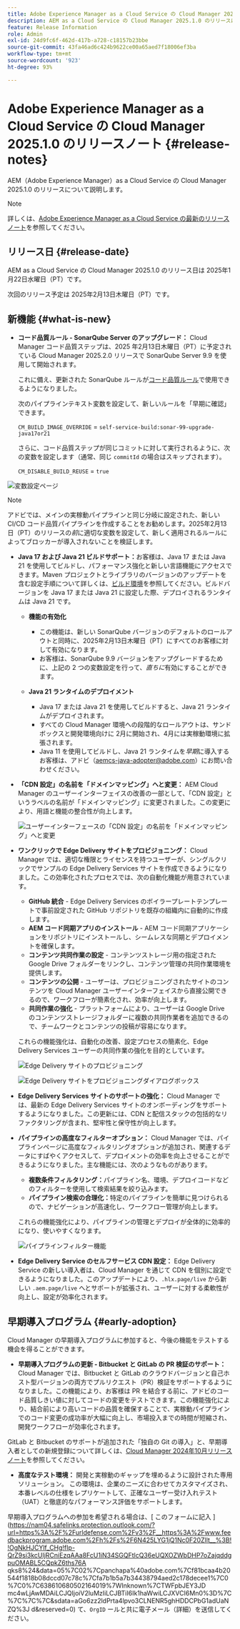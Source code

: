 ```yaml
---
title: Adobe Experience Manager as a Cloud Service の Cloud Manager 2025.1.0 のリリースノート
description: AEM as a Cloud Service の Cloud Manager 2025.1.0 のリリースについて説明します。
feature: Release Information
role: Admin
exl-id: 24d9fc6f-462d-417b-a728-c18157b23bbe
source-git-commit: 43fa46ad6c424b9622ce00a65aed7f18006ef3ba
workflow-type: tm+mt
source-wordcount: '923'
ht-degree: 93%

---
```


# Adobe Experience Manager as a Cloud Service の Cloud Manager 2025.1.0 のリリースノート {#release-notes}

<!-- https://wiki.corp.adobe.com/pages/viewpage.action?pageId=3389843928 -->

AEM（Adobe Experience Manager）as a Cloud Service の Cloud Manager 2025.1.0 のリリースについて説明します。

>[!NOTE]
>
>詳しくは、[Adobe Experience Manager as a Cloud Service の最新のリリースノート](/help/release-notes/release-notes-cloud/release-notes-current.md)を参照してください。

## リリース日 {#release-date}

AEM as a Cloud Service の Cloud Manager 2025.1.0 のリリース日は 2025年1月22日水曜日（PT）です。

次回のリリース予定は 2025年2月13日木曜日（PT）です。


## 新機能 {#what-is-new}

* **コード品質ルール - SonarQube Server のアップグレード：** Cloud Manager コード品質ステップは、2025 年2月13日木曜日（PT）に予定されている Cloud Manager 2025.2.0 リリースで SonarQube Server 9.9 を使用して開始されます。

  これに備え、更新された SonarQube ルールが[コード品質ルール](/help/implementing/cloud-manager/code-quality-testing.md#understanding-code-quality-rules)で使用できるようになりました。

  次のパイプラインテキスト変数を設定して、新しいルールを「早期に確認」できます。

  `CM_BUILD_IMAGE_OVERRIDE` = `self-service-build:sonar-99-upgrade-java17or21`

  さらに、コード品質ステップが同じコミットに対して実行されるように、次の変数を設定します（通常、同じ `commitId` の場合はスキップされます）。

  `CM_DISABLE_BUILD_REUSE` = `true`

![変数設定ページ](/help/implementing/cloud-manager/release-notes/assets/variables-config.png)

>[!NOTE]
>
>アドビでは、メインの実稼動パイプラインと同じ分岐に設定された、新しい CI/CD コード品質パイプラインを作成することをお勧めします。2025年2月13日（PT）のリリースの&#x200B;*前*&#x200B;に適切な変数を設定して、新しく適用されるルールによってブロッカーが導入されないことを検証します。

* **Java 17 および Java 21 ビルドサポート：**&#x200B;お客様は、Java 17 または Java 21 を使用してビルドし、パフォーマンス強化と新しい言語機能にアクセスできます。Maven プロジェクトとライブラリのバージョンのアップデートを含む設定手順について詳しくは、[ビルド環境](/help/implementing/cloud-manager/getting-access-to-aem-in-cloud/build-environment-details.md)を参照してください。ビルドバージョンを Java 17 または Java 21 に設定した際、デプロイされるランタイムは Java 21 です。

   * **機能の有効化**
      * この機能は、新しい SonarQube バージョンのデフォルトのロールアウトと同時に、2025年2月13日木曜日（PT）にすべてのお客様に対して有効になります。
      * お客様は、SonarQube 9.9 バージョンをアップグレードするために、上記の 2 つの変数設定を行って、*直ちに*&#x200B;有効にすることができます。

   * **Java 21 ランタイムのデプロイメント**
      * Java 17 または Java 21 を使用してビルドすると、Java 21 ランタイムがデプロイされます。
      * すべての Cloud Manager 環境への段階的なロールアウトは、サンドボックスと開発環境向けに 2月に開始され、4月には実稼動環境に拡張されます。
      * Java 11 を使用してビルドし、Java 21 ランタイムを&#x200B;*早期*&#x200B;に導入するお客様は、アドビ（[aemcs-java-adopter@adobe.com](mailto:aemcs-java-adopter@adobe.com)）にお問い合わせください。

* **「CDN 設定」の名前を「ドメインマッピング」へと変更：** AEM Cloud Manager のユーザーインターフェイスの改善の一部として、「CDN 設定」というラベルの名前が「ドメインマッピング」に変更されました。この変更により、用語と機能の整合性が向上します。<!-- CMGR-64738 -->

  ![ユーザーインターフェースの「CDN 設定」の名前を「ドメインマッピング」へと変更](/help/implementing/cloud-manager/release-notes/assets/domain-mappings.png)

* **ワンクリックで Edge Delivery サイトをプロビジョニング：** Cloud Manager では、適切な権限とライセンスを持つユーザーが、シングルクリックでサンプルの Edge Delivery Services サイトを作成できるようになりました。この効率化されたプロセスでは、次の自動化機能が用意されています。

   * **GitHub 統合** - Edge Delivery Services のボイラープレートテンプレートで事前設定された GitHub リポジトリを既存の組織内に自動的に作成します。
   * **AEM コード同期アプリのインストール** - AEM コード同期アプリケーションをリポジトリにインストールし、シームレスな同期とデプロイメントを確保します。
   * **コンテンツ共同作業の設定** - コンテンツストレージ用の指定された Google Drive フォルダーをリンクし、コンテンツ管理の共同作業環境を提供します。
   * **コンテンツの公開** - ユーザーは、プロビジョニングされたサイトのコンテンツを Cloud Manager ユーザーインターフェイスから直接公開できるので、ワークフローが簡素化され、効率が向上します。
   * **共同作業の強化** - プラットフォームにより、ユーザーは Google Drive のコンテンツストレージフォルダーに複数の共同作業者を追加できるので、チームワークとコンテンツの投稿が容易になります。

  これらの機能強化は、自動化の改善、設定プロセスの簡素化、Edge Delivery Services ユーザーの共同作業の強化を目的としています。<!-- CMGR-59362 -->

  ![Edge Delivery サイトのプロビジョニング](/help/implementing/cloud-manager/release-notes/assets/eds-one-click-60.png)

  ![Edge Delivery サイトをプロビジョニングダイアログボックス](/help/implementing/cloud-manager/release-notes/assets/eds-provision-60.png)

* **Edge Delivery Services サイトのサポートの強化：** Cloud Manager では、最新の Edge Delivery Services サイトのオンボーディングをサポートするようになりました。この更新には、CDN と配信スタックの包括的なリファクタリングが含まれ、堅牢性と保守性が向上します。

* **パイプラインの高度なフィルターオプション：** Cloud Manager では、パイプラインページに高度なフィルタリングオプションが追加され、関連するデータにすばやくアクセスして、デプロイメントの効率を向上させることができるようになりました。主な機能には、次のようなものがあります。

   * **複数条件フィルタリング：**&#x200B;パイプライン名、環境、デプロイコードなどのフィルターを使用して検索結果を絞り込みます。
   * **パイプライン検索の合理化：**&#x200B;特定のパイプラインを簡単に見つけられるので、ナビゲーションが高速化し、ワークフロー管理が向上します。

  これらの機能強化により、パイプラインの管理とデプロイが全体的に効率的になり、使いやすくなります。

  ![パイプラインフィルター機能](/help/implementing/cloud-manager/release-notes/assets/pipeline-filters.png)

* **Edge Delivery Service のセルフサービス CDN 設定：** Edge Delivery Service の新しい導入者は、Cloud Manager を通じて CDN を個別に設定できるようになりました。このアップデートにより、`.hlx.page/live` から新しい `.aem.page/live` へとサポートが拡張され、ユーザーに対する柔軟性が向上し、設定が効率化されます。

## 早期導入プログラム {#early-adoption}

Cloud Manager の早期導入プログラムに参加すると、今後の機能をテストする機会を得ることができます。

* **早期導入プログラムの更新 - Bitbucket と GitLab の PR 検証のサポート：** Cloud Manager では、Bitbucket と GitLab のクラウドバージョンと自己ホスト型バージョンの両方でプルリクエスト（PR）検証をサポートするようになりました。この機能により、お客様は PR を結合する前に、アドビのコード品質しきい値に対してコードの変更をテストできます。この機能強化により、結合前により高いコードの品質を確保することで、実稼動パイプラインでのコード変更の成功率が大幅に向上し、市場投入までの時間が短縮され、開発ワークフローが効率化されます。

GitLab と Bitbucket のサポートが追加された「独自の Git の導入」と、早期導入者としての新規登録について詳しくは、[Cloud Manager 2024年10月リリースノート](/help/implementing/cloud-manager/release-notes/2024/2024-10-0.md##gitlab-bitbucket)を参照してください。

* **高度なテスト環境：** 開発と実稼動のギャップを埋めるように設計された専用ソリューション。 この環境は、企業のニーズに合わせてカスタマイズされ、本番レベルの仕様をレプリケートして、正確なユーザー受け入れテスト（UAT）と徹底的なパフォーマンス評価をサポートします。

早期導入プログラムへの参加を希望される場合は、[ このフォームに記入 ](https://nam04.safelinks.protection.outlook.com/?url=https%3A%2F%2Furldefense.com%2Fv3%2F__https%3A%2Fwww.feedbackprogram.adobe.com%2Fh%2Fs%2F6N425LYG1jQ1Nc0F20Zllt__%3B!!OgNkHJCYlf_CHg!fIp-QrZ9si3kcUIjRCniEzqAAa8FcU1iN34SGQFtlcQ36eUQXOZWbDHP7oZajqddgpuOMABL5CQpkZ6ths76A qks8%24&amp;data=05%7C02%7Cpanchapa%40adobe.com%7Cf81bcaa4b20544f1818b08dccd07c78c%7Cfa7b1b5a7b34438794aed2c178decee1%7C0%7C0%7C638610680502164019%7WInknown%7CTWFpbJEY3JD mc4wLjAwMDAiLCJQIjoiV2luMzIiLCJBTiI6Ik1haWwiLCJXVCI6Mn0%3D%7C%7C%7C%7C&amp;sdata=aGo6zz2ldPrta4lpvo3CLNENR5ghHDDCPbG1adUaNZQ%3J d&amp;reserved=0) て、`OrgID` ールと共に電子メール（詳細）を送信してください。



<!-- ## Bug fixes -->




<!-- ## Known issues {#known-issues} -->
